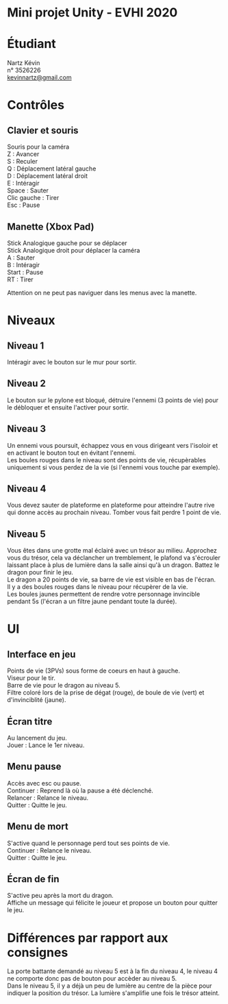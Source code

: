 # Mini projet Unity - EVHI 2020

# Étudiant

Nartz Kévin  
n° 3526226  
kevinnartz@gmail.com

# Contrôles

## Clavier et souris
Souris pour la caméra  
Z : Avancer  
S : Reculer  
Q : Déplacement latéral gauche  
D : Déplacement latéral droit  
E : Intéragir  
Space : Sauter  
Clic gauche : Tirer  
Esc : Pause  

## Manette (Xbox Pad)
Stick Analogique gauche pour se déplacer  
Stick Analogique droit pour déplacer la caméra  
A : Sauter  
B : Intéragir  
Start : Pause  
RT : Tirer  
  
Attention on ne peut pas naviguer dans les menus avec la manette.

# Niveaux

## Niveau 1
Intéragir avec le bouton sur le mur pour sortir.

## Niveau 2
Le bouton sur le pylone est bloqué, détruire l'ennemi (3 points de vie) pour le débloquer et ensuite l'activer pour sortir.

## Niveau 3
Un ennemi vous poursuit, échappez vous en vous dirigeant vers l'isoloir et en activant le bouton tout en évitant l'ennemi.  
Les boules rouges dans le niveau sont des points de vie, récupèrables uniquement si vous perdez de la vie (si l'ennemi vous touche par exemple).

## Niveau 4
Vous devez sauter de plateforme en plateforme pour atteindre l'autre rive qui donne accès au prochain niveau.
Tomber vous fait perdre 1 point de vie.

## Niveau 5
Vous êtes dans une grotte mal éclairé avec un trésor au milieu. Approchez vous du trésor, cela va déclancher un tremblement, le plafond va s'écrouler laissant place à plus de lumière dans la salle ainsi qu'à un dragon. Battez le dragon pour finir le jeu.  
Le dragon a 20 points de vie, sa barre de vie est visible en bas de l'écran.  
Il y a des boules rouges dans le niveau pour récupèrer de la vie.  
Les boules jaunes permettent de rendre votre personnage invincible pendant 5s (l'écran a un filtre jaune pendant toute la durée).

# UI
## Interface en jeu
Points de vie (3PVs) sous forme de coeurs en haut à gauche.  
Viseur pour le tir.  
Barre de vie pour le dragon au niveau 5.  
Filtre coloré lors de la prise de dégat (rouge), de boule de vie (vert) et d'invinciblité (jaune).

## Écran titre
Au lancement du jeu.  
Jouer : Lance le 1er niveau.

## Menu pause
Accès avec esc ou pause.  
Continuer : Reprend là où la pause a été déclenché.  
Relancer : Relance le niveau.  
Quitter : Quitte le jeu.

## Menu de mort
S'active quand le personnage perd tout ses points de vie.  
Continuer : Relance le niveau.  
Quitter : Quitte le jeu.

## Écran de fin
S'active peu après la mort du dragon.  
Affiche un message qui félicite le joueur et propose un bouton pour quitter le jeu.

# Différences par rapport aux consignes
La porte battante demandé au niveau 5 est à la fin du niveau 4, le niveau 4 ne comporte donc pas de bouton pour accèder au niveau 5.  
Dans le niveau 5, il y a déjà un peu de lumière au centre de la pièce pour indiquer la position du trésor. La lumière s'amplifie une fois le trésor atteint.
